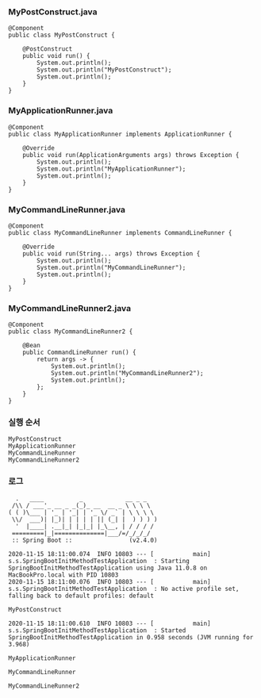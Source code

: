 ### MyPostConstruct.java
    @Component
    public class MyPostConstruct {
    
        @PostConstruct
        public void run() {
            System.out.println();
            System.out.println("MyPostConstruct");
            System.out.println();
        }
    }

### MyApplicationRunner.java
    @Component
    public class MyApplicationRunner implements ApplicationRunner {
    
        @Override
        public void run(ApplicationArguments args) throws Exception {
            System.out.println();
            System.out.println("MyApplicationRunner");
            System.out.println();
        }
    }

### MyCommandLineRunner.java
    @Component
    public class MyCommandLineRunner implements CommandLineRunner {
    
        @Override
        public void run(String... args) throws Exception {
            System.out.println();
            System.out.println("MyCommandLineRunner");
            System.out.println();
        }
    }

### MyCommandLineRunner2.java
    @Component
    public class MyCommandLineRunner2 {
    
        @Bean
        public CommandLineRunner run() {
            return args -> {
                System.out.println();
                System.out.println("MyCommandLineRunner2");
                System.out.println();
            };
        }
    }

### 실행 순서
    MyPostConstruct
    MyApplicationRunner
    MyCommandLineRunner
    MyCommandLineRunner2

### 로그
      .   ____          _            __ _ _
     /\\ / ___'_ __ _ _(_)_ __  __ _ \ \ \ \
    ( ( )\___ | '_ | '_| | '_ \/ _` | \ \ \ \
     \\/  ___)| |_)| | | | | || (_| |  ) ) ) )
      '  |____| .__|_| |_|_| |_\__, | / / / /
     =========|_|==============|___/=/_/_/_/
     :: Spring Boot ::                (v2.4.0)
    
    2020-11-15 18:11:00.074  INFO 10803 --- [           main] s.s.SpringBootInitMethodTestApplication  : Starting SpringBootInitMethodTestApplication using Java 11.0.8 on MacBookPro.local with PID 10803
    2020-11-15 18:11:00.076  INFO 10803 --- [           main] s.s.SpringBootInitMethodTestApplication  : No active profile set, falling back to default profiles: default
    
    MyPostConstruct
    
    2020-11-15 18:11:00.610  INFO 10803 --- [           main] s.s.SpringBootInitMethodTestApplication  : Started SpringBootInitMethodTestApplication in 0.958 seconds (JVM running for 3.968)
    
    MyApplicationRunner
    
    MyCommandLineRunner
    
    MyCommandLineRunner2
